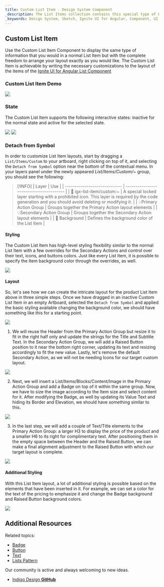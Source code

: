 ```yaml
---
title: Custom List Item - Design System Component
_description: The List Items collection contains this special type of List Item that allows the creation of Custom layouts exactly how you would like them to be.
_keywords: Design System, Sketch, Ignite UI for Angular, Component, UI Library, Widgets
---
```


## Custom List Item

Use the Custom List Item Component to display the same type of information that you would in a normal List Item but with the complete freedom to arrange your layout exactly as you would like. The Custom List Item is achievable by writing the necessary customizations to the layout of the items of the [Ignite UI for Angular List Component](https://www.infragistics.com/products/ignite-ui-angular/angular/components/list.html)

### Custom List Item Demo

![](../images/list_item_custom_demo.png)

### State

The Custom List Item supports the following interactive states: inactive for the normal state and active for the selected state.

![](../images/list_item_custom_inactive.png)
![](../images/list_item_custom_active.png)

### Detach from Symbol

In order to customize List Item layouts, start by dragging a `List/Items/Custom` to your artboard, right clicking on top of it, and selecting the `Detach from Symbol` option near the bottom of the contextual menu. In your layers panel under the newly appeared _List/Items/Custom/~_ group, you should see the following:

> [!INFO]
> | Layer | Use |
> | ----------------------------- | ---------------------------------------- |
> | 🚫 igx-list-item/custom:~ | A special locked layer starting with a prohibited icon. This layer is required by the code generation and you should avoid deleting or modifying it. |
> | 💡Primary Action Group | Groups together the Primary Action layout elements |
> | 💡Secondary Action Group | Groups together the Secondary Action layout elements |
> | 🌈 Background | Defines the background color of the List Item |

#### Styling

The Custom List Item has high-level styling flexibility similar to the normal List Item with a few overrides for the Secondary Actions and control over their text, icons, and buttons colors. Just like every List Item, it is possible to specify the Item background color through the overrides, as well.

![](../images/list_item_custom_styling.png)

#### Layout

So, let's see how we can create the intricate layout for the product List Item above in three simple steps. Once we have dragged in an inactive Custom List Item in an empty Artboard, selected the `Detach from Symbol` and applied the basic styling available changing the background color, we should have something like this for a starting point.

![](../images/list_item_custom_layout0.png)

1.  We will reuse the Header from the Primary Action Group but resize it to fit in the right half only and update the strings for the Title and Subtitle Text. In the Secondary Action Group, we will add a Raised Button position to it near the bottom right corner, updating its text and resizing accordingly to fit the new value. Lastly, let's remove the default Secondary Action, as we will not be needing Icons for our target custom layout.

![](../images/list_item_custom_layout1.png)

2.  Next, we will insert a List/Items/Blocks/Content/Image in the Primary Action Group and add a Badge on top of it within the same group. Now, we have to size the image according to the Item size and select content for it. After modifying the Badge, as well by updating its Value Text and hiding its Border and Elevation, we should have something similar to this.

![](../images/list_item_custom_layout2.png)

3.  In the last step, we will add a couple of Text/Title elements to the Primary Action Group: a larger H3 to display the price of the product and a smaller H6 to its right for complimentary text. After positioning them in the empty space between the Header and the Raised Button, we can make a final alignment adjustment to the Raised Button with which our target layout is complete.

![](../images/list_item_custom_layout3.png)

#### Additional Styling

With this List Item layout, a lot of additional styling is possible based on the elements that have been inserted in it. For example, we can set a color for the text of the pricing to emphasize it and change the Badge background and Raised Button background colors.

![](../images/list_item_custom_layout_styled.png)

## Additional Resources

Related topics:

- [Badge](badge.md)
- [Button](button.md)
- [Text](text.md)
- [Lists Pattern](lists.md)
  <div class="divider--half"></div>

Our community is active and always welcoming to new ideas.

- [Indigo Design **GitHub**](https://github.com/IgniteUI/design-system-docfx)
